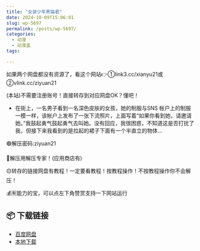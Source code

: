 ```yaml
---
title: "女装少年黑猫君"
date: 2024-10-09T15:06:01
slug: wp-5697
permalink: /posts/wp-5697/
categories:
  - 动漫
  - 动漫盖
tags:

---
```


如果两个网盘都没有资源了，看这个网站👉①link3.cc/xianyu21或②vlink.cc/ziyuan21

(本站)不需要注册账号！直接转存到对应网盘OK？懂吧！

*   在街上，一名男子看到一名深色皮肤的女孩，她的制服与SNS 帐户上的制服一模一样，该帐户上发布了一张下流照片，上面写着“如果你看到她，请邀请她。”我鼓起勇气鼓起勇气去叫她。没有回应，我很困惑，不知道这是否打扰了我，但接下来我看到的是拉起的裙子下面有一个半直立的物体…

🟢解压密码:ziyuan21

🔵解压用解压专家！(应用商店有)

🟡转存的链接网盘有教程！一定要看教程！按教程操作！不按教程操作你不会解压！

💰🈶能力的宝，可以点左下角赞赏支持一下网站运行

## 📦 下载链接
- [百度网盘](https://blziyuan21.com/pay-download/5697?key=a4f6e450f8&down_id=0)
- [本地下载](https://blziyuan21.com/pay-download/5697?key=a4f6e450f8&down_id=1)


